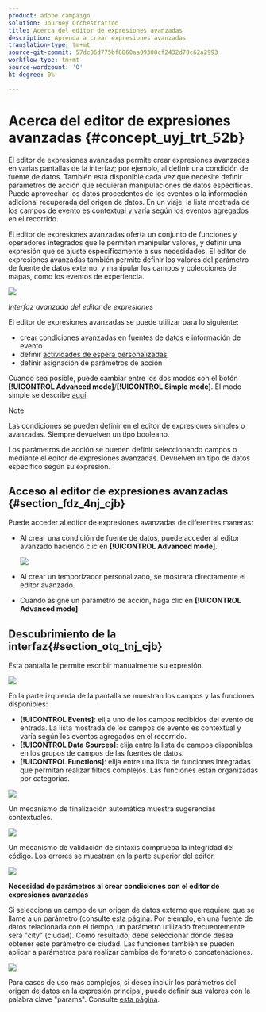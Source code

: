 ```yaml
---
product: adobe campaign
solution: Journey Orchestration
title: Acerca del editor de expresiones avanzadas
description: Aprenda a crear expresiones avanzadas
translation-type: tm+mt
source-git-commit: 57dc86d775bf8860aa09300cf2432d70c62a2993
workflow-type: tm+mt
source-wordcount: '0'
ht-degree: 0%

---
```



# Acerca del editor de expresiones avanzadas {#concept_uyj_trt_52b}

El editor de expresiones avanzadas permite crear expresiones avanzadas en varias pantallas de la interfaz; por ejemplo, al definir una condición de fuente de datos.
También está disponible cada vez que necesite definir parámetros de acción que requieran manipulaciones de datos específicas. Puede aprovechar los datos procedentes de los eventos o la información adicional recuperada del origen de datos. En un viaje, la lista mostrada de los campos de evento es contextual y varía según los eventos agregados en el recorrido.

El editor de expresiones avanzadas oferta un conjunto de funciones y operadores integrados que le permiten manipular valores, y definir una expresión que se ajuste específicamente a sus necesidades. El editor de expresiones avanzadas también permite definir los valores del parámetro de fuente de datos externo, y manipular los campos y colecciones de mapas, como los eventos de experiencia.

![](../assets/journey65.png)

_Interfaz avanzada del editor de expresiones_

El editor de expresiones avanzadas se puede utilizar para lo siguiente:

* crear [condiciones avanzadas ](../building-journeys/condition-activity.md#about_condition) en fuentes de datos e información de evento
* definir [actividades de espera personalizadas](../building-journeys/wait-activity.md#custom)
* definir asignación de parámetros de acción

Cuando sea posible, puede cambiar entre los dos modos con el botón **[!UICONTROL Advanced mode]**/**[!UICONTROL Simple mode]**. El modo simple se describe [aquí](../building-journeys/condition-activity.md#about_condition).

>[!NOTE]
>
>Las condiciones se pueden definir en el editor de expresiones simples o avanzadas. Siempre devuelven un tipo booleano.
>
>Los parámetros de acción se pueden definir seleccionando campos o mediante el editor de expresiones avanzadas. Devuelven un tipo de datos específico según su expresión.

## Acceso al editor de expresiones avanzadas {#section_fdz_4nj_cjb}

Puede acceder al editor de expresiones avanzadas de diferentes maneras:

* Al crear una condición de fuente de datos, puede acceder al editor avanzado haciendo clic en **[!UICONTROL Advanced mode]**.

   ![](../assets/journeyuc2_33.png)

* Al crear un temporizador personalizado, se mostrará directamente el editor avanzado.
* Cuando asigne un parámetro de acción, haga clic en **[!UICONTROL Advanced mode]**.

## Descubrimiento de la interfaz{#section_otq_tnj_cjb}

Esta pantalla le permite escribir manualmente su expresión.

![](../assets/journey70.png)

En la parte izquierda de la pantalla se muestran los campos y las funciones disponibles:

* **[!UICONTROL Events]**: elija uno de los campos recibidos del evento de entrada. La lista mostrada de los campos de evento es contextual y varía según los eventos agregados en el recorrido.
* **[!UICONTROL Data Sources]**: elija entre la lista de campos disponibles en los grupos de campos de las fuentes de datos.
* **[!UICONTROL Functions]**: elija entre una lista de funciones integradas que permitan realizar filtros complejos. Las funciones están organizadas por categorías.

![](../assets/journey65.png)

Un mecanismo de finalización automática muestra sugerencias contextuales.

![](../assets/journey68.png)

Un mecanismo de validación de sintaxis comprueba la integridad del código. Los errores se muestran en la parte superior del editor.

![](../assets/journey69.png)

**Necesidad de parámetros al crear condiciones con el editor de expresiones avanzadas**

Si selecciona un campo de un origen de datos externo que requiere que se llame a un parámetro (consulte [esta página](../datasource/external-data-sources.md). Por ejemplo, en una fuente de datos relacionada con el tiempo, un parámetro utilizado frecuentemente será &quot;city&quot; (ciudad). Como resultado, debe seleccionar dónde desea obtener este parámetro de ciudad. Las funciones también se pueden aplicar a parámetros para realizar cambios de formato o concatenaciones.

![](../assets/journeyuc2_19.png)

Para casos de uso más complejos, si desea incluir los parámetros del origen de datos en la expresión principal, puede definir sus valores con la palabra clave &quot;params&quot;. Consulte [esta página](../expression/field-references.md).
